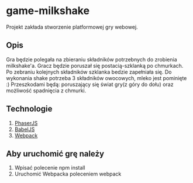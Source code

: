 # game-milkshake

Projekt zakłada stworzenie platformowej gry webowej.

## Opis

Gra będzie polegała na zbieraniu składników potrzebnych do zrobienia milkshake'a.
Gracz będzie poruszał się postacią-szklanką po chmurkach. Po zebraniu kolejnych składników szklanka bedzie zapełniała się.
Do wykonania shake potrzeba 3 składników owocowych, mleko jest pominięte :)
Przeszkodami będą: poruszający się świat gry(z góry do dołu) oraz możliwość spadnięcia z chmurki.

## Technologie

1. [PhaserJS](https://phaser.io/) 
2. [BabelJS](https://babeljs.io/)
3. [Webpack](http://webpack.github.io/)

## Aby uruchomić grę należy

1. Wpisać polecenie 
    npm install
2. Uruchomić Webpacka poleceniem 
    webpack
